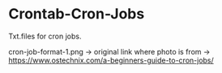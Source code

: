 # Crontab-Cron-Jobs
Txt.files for cron jobs.

cron-job-format-1.png -> original link where photo is from -> https://www.ostechnix.com/a-beginners-guide-to-cron-jobs/
